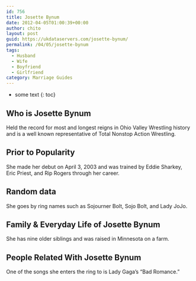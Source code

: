 ```yaml
---
id: 756
title: Josette Bynum
date: 2012-04-05T01:00:39+00:00
author: chito
layout: post
guid: https://ukdataservers.com/josette-bynum/
permalink: /04/05/josette-bynum
tags:
  - Husband
  - Wife
  - Boyfriend
  - Girlfriend
category: Marriage Guides
---
```


* some text
{: toc}
          
          
## Who is  Josette Bynum
                  
                  
                  
Held the record for most and longest reigns in Ohio Valley Wrestling history and is a well known representative of Total Nonstop Action Wrestling.
                  
                
                
                
## Prior to Popularity 
                  
                  
                  
She made her debut on April 3, 2003 and was trained by Eddie Sharkey, Eric Priest, and Rip Rogers through her career.
                  
                
                
                
## Random data 
                  
                  
                  
She goes by ring names such as Sojourner Bolt, Sojo Bolt, and Lady JoJo.
                  
                
                
                
## Family & Everyday Life of Josette Bynum
                  
                  
                  
She has nine older siblings and was raised in Minnesota on a farm.
                  
                
                
                
## People Related With  Josette Bynum
                  
                  
                  
One of the songs she enters the ring to is Lady Gaga&#8217;s &#8220;Bad Romance.&#8221;
                  
                
              
            
          
          
          
    
    
  
